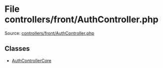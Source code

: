 File controllers/front/AuthController.php
=========

Source: [controllers/front/AuthController.php](https://github.com/PrestaShop/PrestaShop/blob/1.6.0.1/controllers/front/AuthController.php)


Classes
-------

* [AuthControllerCore](class.AuthControllerCore.md)

